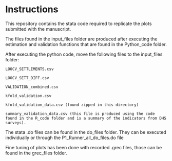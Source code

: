 
# Instructions
This repository contains the stata code required to replicate the plots submitted with the manuscript.

The files found in the input_files folder are produced after executing the estimation and validation functions that are found in the Python_code folder.

After executing the python code, move the following files to the input_files folder:

    LOOCV_SETTLEMENTS.csv
  
    LOOCV_SETT_DIFF.csv
  
    VALIDATION_combined.csv
  
    kfold_validation.csv
  
    kfold_validation_data.csv (found zipped in this directory)
  
    summary_validation_data.csv (this file is produced using the code found in the R_code folder and is a summary of the indicators from DHS surveys). 
  

The stata .do files can be found in the do_files folder. They can be executed individually or through the P1_Runner_all_do_files.do file

Fine tuning of plots has been done with recorded .grec files, those can be found in the grec_files folder.


